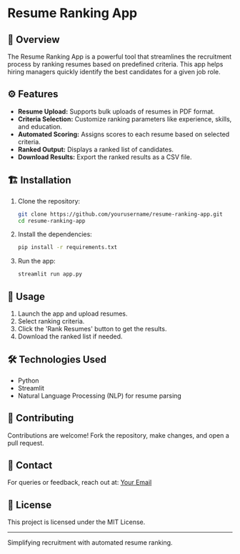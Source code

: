 # Resume Ranking App

## 📝 Overview
The Resume Ranking App is a powerful tool that streamlines the recruitment process by ranking resumes based on predefined criteria. This app helps hiring managers quickly identify the best candidates for a given job role.

## ⚙️ Features
- **Resume Upload:** Supports bulk uploads of resumes in PDF format.
- **Criteria Selection:** Customize ranking parameters like experience, skills, and education.
- **Automated Scoring:** Assigns scores to each resume based on selected criteria.
- **Ranked Output:** Displays a ranked list of candidates.
- **Download Results:** Export the ranked results as a CSV file.

## 🏗️ Installation
1. Clone the repository:
   ```bash
   git clone https://github.com/yourusername/resume-ranking-app.git
   cd resume-ranking-app
   ```
2. Install the dependencies:
   ```bash
   pip install -r requirements.txt
   ```
3. Run the app:
   ```bash
   streamlit run app.py
   ```

## 🚀 Usage
1. Launch the app and upload resumes.
2. Select ranking criteria.
3. Click the 'Rank Resumes' button to get the results.
4. Download the ranked list if needed.

## 🛠️ Technologies Used
- Python
- Streamlit
- Natural Language Processing (NLP) for resume parsing

## 🤝 Contributing
Contributions are welcome! Fork the repository, make changes, and open a pull request.

## 📧 Contact
For queries or feedback, reach out at: [Your Email](mailto:your.email@example.com)

## 📜 License
This project is licensed under the MIT License.

---
Simplifying recruitment with automated resume ranking.

